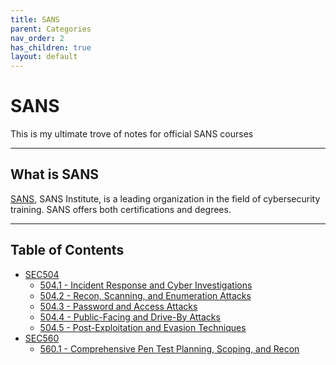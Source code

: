 ```yaml
---
title: SANS
parent: Categories
nav_order: 2
has_children: true
layout: default
---
```


# SANS

This is my ultimate trove of notes for official SANS courses

---

## What is SANS

[SANS](https://www.sans.org/), SANS Institute, is a leading organization in the field of cybersecurity training. SANS offers both certifications and degrees.

---

## Table of Contents

- [SEC504](/_knowledge_base/SANS/SEC504/index.md)
    - [504.1 - Incident Response and Cyber Investigations](/_knowledge_base/SANS/SEC504/1%20-%20Incident%20Response%20and%20Cyber%20Investigations/index.md)
    - [504.2 - Recon, Scanning, and Enumeration Attacks](/_knowledge_base/SANS/SEC504/2%20-%20Recon,%20Scanning,%20and%20Enumeration%20Attacks/index.md)
    - [504.3 - Password and Access Attacks](/_knowledge_base/SANS/SEC504/3%20-%20Password%20and%20Access%20Attacks/index.md)
    - [504.4 - Public-Facing and Drive-By Attacks](/_knowledge_base/SANS/SEC504/4%20-%20Public-Facing%20and%20Drive-By%20Attacks/index.md)
    - [504.5 - Post-Exploitation and Evasion Techniques](/_knowledge_base/SANS/SEC504/5%20-%20Post-Exploitation%20and%20Evasion%20%20Techniques/index.md)
- [SEC560](/_knowledge_base/SANS/SEC560/index.md)
    - [560.1 - Comprehensive Pen Test Planning, Scoping, and Recon](/_knowledge_base/SANS/SEC560/1%20-%20Comprehensive%20Pen%20Test%20Planning,%20Scoping,%20and%20Recon/index.md)